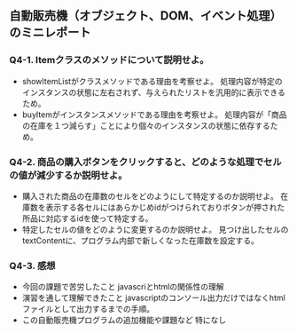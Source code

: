## 自動販売機（オブジェクト、DOM、イベント処理）のミニレポート
### Q4-1. Itemクラスのメソッドについて説明せよ。
* showItemListがクラスメソッドである理由を考察せよ。
処理内容が特定のインスタンスの状態に左右されず、与えられたリストを汎用的に表示できるため。
* buyItemがインスタンスメソッドである理由を考察せよ。
処理内容が「商品の在庫を１つ減らす」ことにより個々のインスタンスの状態に依存するため。
### Q4-2. 商品の購入ボタンをクリックすると、どのような処理でセルの値が減少するか説明せよ。
* 購入された商品の在庫数のセルをどのようにして特定するのか説明せよ。
在庫数を表示する各セルにはあらかじめidがつけられておりボタンが押された所品に対応するidを使って特定する。
* 特定したセルの値をどのように変更するのか説明せよ。
見つけ出したセルのtextContentに、プログラム内部で新しくなった在庫数を設定する。
### Q4-3. 感想
* 今回の課題で苦労したこと
javascriとhtmlの関係性の理解
* 演習を通して理解できたこと
javascriptのコンソール出力だけではなくhtmlファイルとして出力するまでの手順。
* この自動販売機プログラムの追加機能や課題など
特になし
